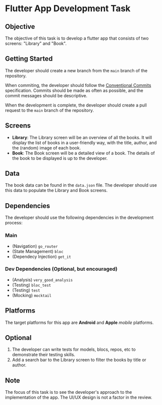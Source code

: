 # Flutter App Development Task

## Objective

The objective of this task is to develop a flutter app that consists of two screens: "Library" and "Book".

## Getting Started

The developer should create a new branch from the `main` branch of the repository.

When commiting, the developer should follow the [Conventional Commits](https://www.conventionalcommits.org/en/v1.0.0/) specification. Commits should be made as often as possible, and the commit messages should be descriptive.

When the development is complete, the developer should create a pull request to the `main` branch of the repository.

## Screens

- **Library**: The Library screen will be an overview of all the books. It will display the list of books in a user-friendly way, with the title, author, and the (random) image of each book.
- **Book**: The Book screen will be a detailed view of a book. The details of the book to be displayed is up to the developer.

## Data

The book data can be found in the `data.json` file. The developer should use this data to populate the Library and Book screens.

## Dependencies

The developer should use the following dependencies in the development process:

### Main

- (Navigation) `go_router`
- (State Management) `bloc`
- (Dependecy Injection) `get_it`

### Dev Dependencies (Optional, but encouraged)

- (Analysis) `very_good_analysis`
- (Testing) `bloc_test`
- (Testing) `test`
- (Mocking) `mocktail`

## Platforms

The target platforms for this app are **Android** and **Apple** _mobile_ platforms.

## Optional

1. The developer can write tests for models, blocs, repos, etc to demonstrate their testing skills.
2. Add a search bar to the Library screen to filter the books by title or author.

## Note

The focus of this task is to see the developer's approach to the implementation of the app. The UI/UX design is not a factor in the review.
